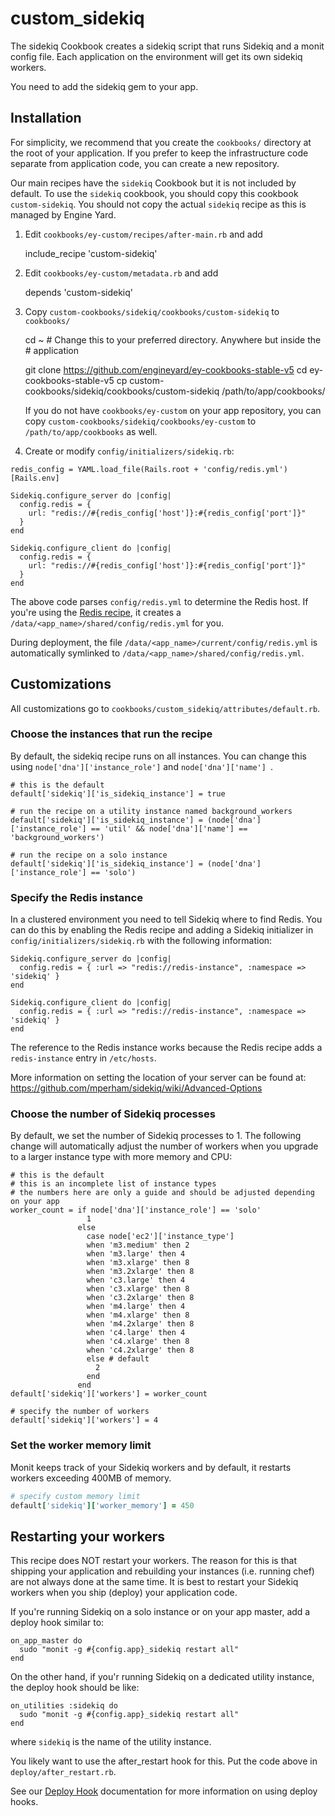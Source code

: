 # custom_sidekiq

The sidekiq Cookbook creates a sidekiq script that runs Sidekiq and a monit
config file. Each application on the environment will get its own sidekiq
workers.

You need to add the sidekiq gem to your app.

## Installation

For simplicity, we recommend that you create the `cookbooks/` directory at the
root of your application. If you prefer to keep the infrastructure code separate
from application code, you can create a new repository.

Our main recipes have the `sidekiq` Cookbook but it is not included by default.
To use the `sidekiq` cookbook, you should copy this cookbook
`custom-sidekiq`. You should not copy the actual `sidekiq` recipe as
this is managed by Engine Yard.

1. Edit `cookbooks/ey-custom/recipes/after-main.rb` and add

    include_recipe 'custom-sidekiq'

2. Edit `cookbooks/ey-custom/metadata.rb` and add

    depends 'custom-sidekiq'

3. Copy `custom-cookbooks/sidekiq/cookbooks/custom-sidekiq` to `cookbooks/`

    cd ~ # Change this to your preferred directory. Anywhere but inside the
         # application

    git clone https://github.com/engineyard/ey-cookbooks-stable-v5
    cd ey-cookbooks-stable-v5
    cp custom-cookbooks/sidekiq/cookbooks/custom-sidekiq /path/to/app/cookbooks/

	If you do not have `cookbooks/ey-custom` on your app repository, you can copy
`custom-cookbooks/sidekiq/cookbooks/ey-custom` to `/path/to/app/cookbooks` as well.

4. Create or modify `config/initializers/sidekiq.rb`:

```
redis_config = YAML.load_file(Rails.root + 'config/redis.yml')[Rails.env]

Sidekiq.configure_server do |config|
  config.redis = {
    url: "redis://#{redis_config['host']}:#{redis_config['port']}"
  }
end

Sidekiq.configure_client do |config|
  config.redis = {
    url: "redis://#{redis_config['host']}:#{redis_config['port']}"
  }
end
```

The above code parses `config/redis.yml` to determine the Redis host. If you're using the [Redis recipe](https://github.com/engineyard/ey-cookbooks-stable-v5/tree/next-release/custom-cookbooks/redis), it creates a `/data/<app_name>/shared/config/redis.yml` for you. 

During deployment, the file `/data/<app_name>/current/config/redis.yml` is automatically symlinked to `/data/<app_name>/shared/config/redis.yml`.

## Customizations

All customizations go to `cookbooks/custom_sidekiq/attributes/default.rb`.

### Choose the instances that run the recipe

By default, the sidekiq recipe runs on all instances. You can change this
using `node['dna']['instance_role']` and `node['dna']['name'] `. 

    # this is the default
    default['sidekiq']['is_sidekiq_instance'] = true

    # run the recipe on a utility instance named background_workers
    default['sidekiq']['is_sidekiq_instance'] = (node['dna']['instance_role'] == 'util' && node['dna']['name'] == 'background_workers')

    # run the recipe on a solo instance
    default['sidekiq']['is_sidekiq_instance'] = (node['dna']['instance_role'] == 'solo')
    
    
### Specify the Redis instance

In a clustered environment you need to tell Sidekiq where to find Redis. You can do this by enabling the Redis recipe and adding a Sidekiq initializer in `config/initializers/sidekiq.rb` with the following information:

```
Sidekiq.configure_server do |config|
  config.redis = { :url => "redis://redis-instance", :namespace => 'sidekiq' }
end

Sidekiq.configure_client do |config|
  config.redis = { :url => "redis://redis-instance", :namespace => 'sidekiq' }
end
``` 

The reference to the Redis instance works because the Redis recipe adds a `redis-instance` entry in `/etc/hosts`.

More information on setting the location of your server can be found at: 
https://github.com/mperham/sidekiq/wiki/Advanced-Options 

### Choose the number of Sidekiq processes

By default, we set the number of Sidekiq processes to 1. The following change
will automatically adjust the number of workers when you upgrade to a
larger instance type with more memory and CPU:

    # this is the default
    # this is an incomplete list of instance types
    # the numbers here are only a guide and should be adjusted depending on your app
    worker_count = if node['dna']['instance_role'] == 'solo'
                     1
                   else
                     case node['ec2']['instance_type']
                     when 'm3.medium' then 2
                     when 'm3.large' then 4
                     when 'm3.xlarge' then 8
                     when 'm3.2xlarge' then 8
                     when 'c3.large' then 4
                     when 'c3.xlarge' then 8
                     when 'c3.2xlarge' then 8
                     when 'm4.large' then 4
                     when 'm4.xlarge' then 8
                     when 'm4.2xlarge' then 8
                     when 'c4.large' then 4
                     when 'c4.xlarge' then 8
                     when 'c4.2xlarge' then 8
                     else # default
                       2
                     end
                   end
    default['sidekiq']['workers'] = worker_count

    # specify the number of workers
    default['sidekiq']['workers'] = 4

### Set the worker memory limit

Monit keeps track of your Sidekiq workers and by default, it restarts workers exceeding 400MB of memory.

```ruby
# specify custom memory limit
default['sidekiq']['worker_memory'] = 450
```

## Restarting your workers

This recipe does NOT restart your workers. The reason for this is that shipping
your application and rebuilding your instances (i.e. running chef) are not
always done at the same time. It is best to restart your Sidekiq workers
when you ship (deploy) your application code.

If you're running Sidekiq on a solo instance or on your app master, add a deploy
hook similar to:

    on_app_master do
      sudo "monit -g #{config.app}_sidekiq restart all"
    end

On the other hand, if you'r running Sidekiq on a dedicated utility instance, the
deploy hook should be like:

    on_utilities :sidekiq do
      sudo "monit -g #{config.app}_sidekiq restart all"
    end

where `sidekiq` is the name of the utility instance.

You likely want to use the after_restart hook for this. Put the code above in
`deploy/after_restart.rb`.

See our [Deploy
Hook](https://engineyard.zendesk.com/entries/21016568-use-deploy-hooks)
documentation for more information on using deploy hooks.
